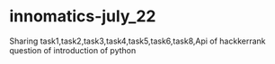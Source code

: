 # innomatics-july_22
Sharing task1,task2,task3,task4,task5,task6,task8,Api of hackkerrank question of introduction of python
